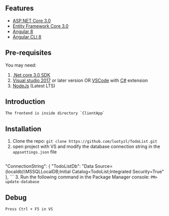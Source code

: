 ## Features

- [ASP.NET Core 3.0](http://www.dot.net/)
- [Entity Framework Core 3.0](https://docs.efproject.net/en/latest/)
- [Angular 8](https://angular.io/)
- [Angular CLI 8](https://cli.angular.io/)

## Pre-requisites

You may need:
1. [.Net core 3.0 SDK](https://www.microsoft.com/net/core#windows)
2. [Visual studio 2017](https://www.visualstudio.com/) or later version OR [VSCode](https://code.visualstudio.com/) with [C#](https://marketplace.visualstudio.com/items?itemName=ms-vscode.csharp) extension
3. [NodeJs](https://nodejs.org/en/) (Latest LTS)

## Introduction
    The frontend is inside directory `ClientApp`
## Installation

1. Clone the repo:
    `git clone https://github.com/luotyzl/TodoList.git`
2. open project with VS and modify the database connection string in the `appsettings.json` file
    ```bash
  "ConnectionString": {
    "TodoListDb": "Data Source=(localdb)\\MSSQLLocalDB;Initial Catalog=TodoList;Integrated Security=True"
  },
    ```
3. Run the following command in the Package Manager console:
    `PM> update-database`

## Debug
    Press Ctrl + F5 in VS
